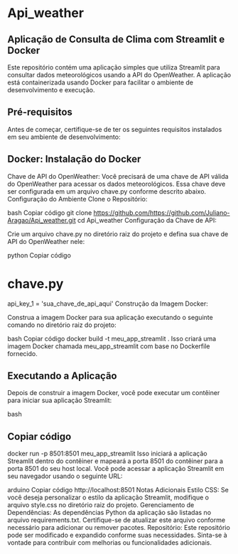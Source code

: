 # Api_weather

## Aplicação de Consulta de Clima com Streamlit e Docker
Este repositório contém uma aplicação simples que utiliza Streamlit para consultar dados meteorológicos usando a API do OpenWeather. A aplicação está containerizada usando Docker para facilitar o ambiente de desenvolvimento e execução.

## Pré-requisitos
Antes de começar, certifique-se de ter os seguintes requisitos instalados em seu ambiente de desenvolvimento:

## Docker: Instalação do Docker
Chave de API do OpenWeather: Você precisará de uma chave de API válida do OpenWeather para acessar os dados meteorológicos. Essa chave deve ser configurada em um arquivo chave.py conforme descrito abaixo.
Configuração do Ambiente
Clone o Repositório:

bash
Copiar código
git clone https://github.com/https://github.com/Juliano-Aragao/Api_weather.git
cd Api_weather
Configuração da Chave de API:

Crie um arquivo chave.py no diretório raiz do projeto e defina sua chave de API do OpenWeather nele:

python
Copiar código
# chave.py

api_key_1 = 'sua_chave_de_api_aqui'
Construção da Imagem Docker:

Construa a imagem Docker para sua aplicação executando o seguinte comando no diretório raiz do projeto:

bash
Copiar código
docker build -t meu_app_streamlit .
Isso criará uma imagem Docker chamada meu_app_streamlit com base no Dockerfile fornecido.

## Executando a Aplicação
Depois de construir a imagem Docker, você pode executar um contêiner para iniciar sua aplicação Streamlit:

bash
## Copiar código
docker run -p 8501:8501 meu_app_streamlit
Isso iniciará a aplicação Streamlit dentro do contêiner e mapeará a porta 8501 do contêiner para a porta 8501 do seu host local. Você pode acessar a aplicação Streamlit em seu navegador usando o seguinte URL:

arduino
Copiar código
http://localhost:8501
Notas Adicionais
Estilo CSS: Se você deseja personalizar o estilo da aplicação Streamlit, modifique o arquivo style.css no diretório raiz do projeto.
Gerenciamento de Dependências: As dependências Python da aplicação são listadas no arquivo requirements.txt. Certifique-se de atualizar este arquivo conforme necessário para adicionar ou remover pacotes.
Repositório: Este repositório pode ser modificado e expandido conforme suas necessidades. Sinta-se à vontade para contribuir com melhorias ou funcionalidades adicionais.
